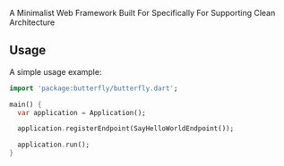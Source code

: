 A Minimalist Web Framework Built For Specifically For Supporting Clean Architecture

## Usage

A simple usage example:

```dart
import 'package:butterfly/butterfly.dart';

main() {
  var application = Application();

  application.registerEndpoint(SayHelloWorldEndpoint());

  application.run();
}
```